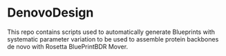 # DenovoDesign

This repo contains scripts used to automatically generate Blueprints with systematic parameter variation to be used to assemble protein backbones de novo with Rosetta BluePrintBDR Mover. 
